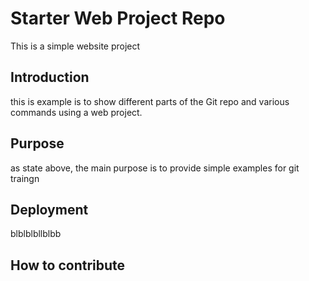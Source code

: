 # Starter Web Project Repo

This is a simple website project 

## Introduction

this is example is to show different parts of the Git repo and various 
commands using a web project.

## Purpose

as state above, the main purpose is to provide simple examples for git traingn
## Deployment

blblblbllblbb

## How to contribute


